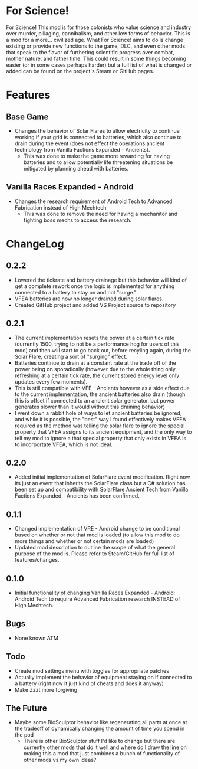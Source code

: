 # For Science!
For Science! This mod is for those colonists who value science and industry over murder, pillaging, cannibalism, and other low forms of behavior. This is a mod for a more... civilized age. What For Science! aims to do is change existing or provide new functions to the game, DLC, and even other mods that speak to the flavor of furthering scientific progress over combat, mother nature, and father time. This could result in some things becoming easier (or in some cases perhaps harder) but a full list of what is changed or added can be found on the project's Steam or GitHub pages.

# Features

## Base Game
- Changes the behavior of Solar Flares to allow electricity to continue working if your grid is connected to batteries, which also continue to drain during the event (does not effect the operations ancient technology from Vanilla Factions Expanded - Ancients).
  - This was done to make the game more rewarding for having batteries and to allow potentially life threatening situations be mitigated by planning ahead with batteries.

## Vanilla Races Expanded - Android
- Changes the research requirement of Android Tech to Advanced Fabrication instead of High Mechtech
  - This was done to remove the need for having a mechanitor and fighting boss mechs to access the research.


# ChangeLog
## 0.2.2
- Lowered the tickrate and battery drainage but this behavior will kind of get a complete rework once the logic is implemented for anything connected to a battery to stay on and not "surge."
- VFEA batteries are now no longer drained during solar flares.
- Created GitHub project and added VS Project source to repository

## 0.2.1
- The current implementation resets the power at a certain tick rate (currently 1500, trying to not be a performance hog for users of this mod) and then will start to go back out, before recyling again, during the Solar Flare, creating a sort of "surging" effect.
- Batteries continue to drain at a constant rate at the trade off of the power being on sporadically (however due to the whole thing only refreshing at a certain tick rate, the current stored energy level only updates every few moments).
- This is still compatible with VFE - Ancients however as a side effect due to the current implementation, the ancient batteries also drain (though this is offset if connected to an ancient solar generator, but power generates slower than it would without this draining behavior)
- I went down a rabbit hole of ways to let ancient batteries be ignored, and while it is possible, the "best" way I found effectively makes VFEA required as the method was telling the solar flare to ignore the special property that VFEA assigns to its ancient equipment, and the only way to tell my mod to ignore a that special property that only exists in VFEA is to incorportate VFEA, which is not ideal.

## 0.2.0
- Added initial implementation of SolarFlare event modification. Right now its just an event that inherits the SolarFlare class but a C# solution has been set up and compatibility with SolarFlare Ancient Tech from Vanilla Factions Expanded - Ancients has been confirmed.

## 0.1.1
- Changed implementation of VRE - Android change to be conditional based on whether or not that mod is loaded (to allow this mod to do more things and whether or not certain mods are loaded)
- Updated mod description to outline the scope of what the general purpose of the mod is. Please refer to Steam/GitHub for full list of features/changes.


## 0.1.0
- Initial functionality of changing Vanilla Races Expanded - Android: Android Tech to require Advanced Fabrication research INSTEAD of High Mechtech.

## Bugs
- None known ATM

## Todo
- Create mod settings menu with toggles for appropriate patches
- Actually implement the behavior of equipment staying on if connected to a battery (right now it just kind of cheats and does it anyway)
- Make Zzzt more forgiving

## The Future
- Maybe some BioSculptor behavior like regenerating all parts at once at the tradeoff of dynamically changing the amount of time you spend in the pod
  - There is other BioSculptor stuff I'd like to change but there are currently other mods that do it well and where do I draw the line on making this a mod that just combines a bunch of functionality of other mods vs my own ideas?


